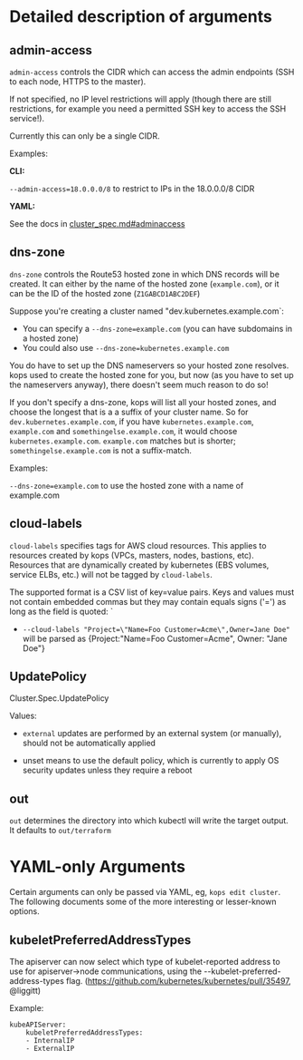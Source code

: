 # Detailed description of arguments

## admin-access

`admin-access` controls the CIDR which can access the admin endpoints (SSH to each node, HTTPS to the master).

If not specified, no IP level restrictions will apply (though there are still restrictions, for example you need
a permitted SSH key to access the SSH service!).

Currently this can only be a single CIDR.

Examples:

**CLI:**

`--admin-access=18.0.0.0/8` to restrict to IPs in the 18.0.0.0/8 CIDR

**YAML:**

See the docs in [cluster_spec.md#adminaccess](cluster_spec.md#adminaccess)

## dns-zone

`dns-zone` controls the Route53 hosted zone in which DNS records will be created.  It can either by the name
of the hosted zone (`example.com`), or it can be the ID of the hosted zone (`Z1GABCD1ABC2DEF`)

Suppose you're creating a cluster named "dev.kubernetes.example.com`:

* You can specify a `--dns-zone=example.com` (you can have subdomains in a hosted zone)
* You could also use `--dns-zone=kubernetes.example.com`

You do have to set up the DNS nameservers so your hosted zone resolves.  kops used to create the hosted
zone for you, but now (as you have to set up the nameservers anyway), there doesn't seem much reason to do so!

If you don't specify a dns-zone, kops will list all your hosted zones, and choose the longest that
is a a suffix of your cluster name.  So for `dev.kubernetes.example.com`, if you have `kubernetes.example.com`,
`example.com` and `somethingelse.example.com`, it would choose `kubernetes.example.com`.  `example.com` matches
but is shorter; `somethingelse.example.com` is not a suffix-match.

Examples:

`--dns-zone=example.com` to use the hosted zone with a name of example.com

## cloud-labels

`cloud-labels` specifies tags for AWS cloud resources. This applies to resources created by kops (VPCs, masters, nodes,
bastions, etc).  Resources that are dynamically created by kubernetes (EBS volumes, service ELBs, etc.) will not be
tagged by `cloud-labels`.

The supported format is a CSV list of key=value pairs. Keys and values must not contain embedded commas but they may
contain equals signs ('=') as long as the field is quoted: `
* `--cloud-labels "Project=\"Name=Foo Customer=Acme\",Owner=Jane Doe"` will be parsed as {Project:"Name=Foo Customer=Acme",
Owner: "Jane Doe"}

## UpdatePolicy

Cluster.Spec.UpdatePolicy

Values:

* `external` updates are performed by an external system (or manually), should not be automatically applied

* unset means to use the default policy, which is currently to apply OS security updates unless they require a reboot

## out

`out` determines the directory into which kubectl will write the target output.  It defaults to `out/terraform`

# YAML-only Arguments

Certain arguments can only be passed via YAML, eg, `kops edit cluster`. The following documents some of the more interesting or lesser-known options.

## kubeletPreferredAddressTypes

The apiserver can now select which type of kubelet-reported address to use for apiserver->node communications, using the --kubelet-preferred-address-types flag. (https://github.com/kubernetes/kubernetes/pull/35497, @liggitt)

Example:

```
kubeAPIServer:
	kubeletPreferredAddressTypes:
	- InternalIP
	- ExternalIP
```